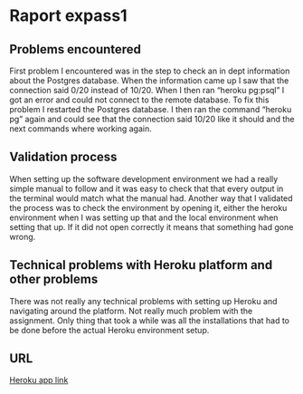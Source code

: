 # Raport expass1 

## Problems encountered

First problem I encountered was in the step to check an in dept information about the Postgres database. When the information came up I saw that the connection said 0/20 instead of 10/20. When I then ran “heroku pg:psql” I got an error and could not connect to the remote database. To fix this problem I restarted the Postgres database. I then ran the command “heroku pg” again and could see that the connection said 10/20 like it should and the next commands where working again. 

## Validation process

When setting up the software development environment we had a really simple manual to follow and it was easy to check that that every output in the terminal would match what the manual had. Another way that I validated the process was to check the environment by opening it, either the heroku environment when I was setting up that and the local environment when setting that up. If it did not open correctly it means that something had gone wrong. 

## Technical problems with Heroku platform and other problems

There was not really any technical problems with setting up Heroku and navigating around the platform. Not really much problem with the assignment. Only thing that took a while was all the installations that had to be done before the actual Heroku environment setup.

## URL
[Heroku app link](https://shrouded-thicket-90209.herokuapp.com/)
